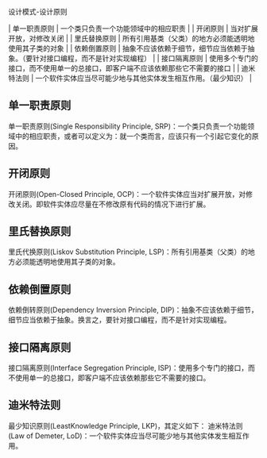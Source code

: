 
设计模式-设计原则


| 单一职责原则		| 一个类只负责一个功能领域中的相应职责                                                						|
| 开闭原则			| 当对扩展开放，对修改关闭                                                            							|
| 里氏替换原则		| 所有引用基类（父类）的地方必须能透明地使用其子类的对象                             				|
| 依赖倒置原则		| 抽象不应该依赖于细节，细节应当依赖于抽象。（要针对接口编程，而不是针对实现编程）      |
| 接口隔离原则		| 使用多个专门的接口，而不使用单一的总接口，即客户端不应该依赖那些它不需要的接口      	|
| 迪米特法则			| 一个软件实体应当尽可能少地与其他实体发生相互作用。（最少知识）                      			|


## 单一职责原则

单一职责原则(Single Responsibility Principle, SRP)：一个类只负责一个功能领域中的相应职责，或者可以定义为：就一个类而言，应该只有一个引起它变化的原因。



## 开闭原则

开闭原则(Open-Closed Principle, OCP)：一个软件实体应当对扩展开放，对修改关闭。即软件实体应尽量在不修改原有代码的情况下进行扩展。




## 里氏替换原则

里氏代换原则(Liskov Substitution Principle, LSP)：所有引用基类（父类）的地方必须能透明地使用其子类的对象。




## 依赖倒置原则

依赖倒转原则(Dependency Inversion  Principle, DIP)：抽象不应该依赖于细节，细节应当依赖于抽象。换言之，要针对接口编程，而不是针对实现编程。




## 接口隔离原则

接口隔离原则(Interface  Segregation Principle, ISP)：使用多个专门的接口，而不使用单一的总接口，即客户端不应该依赖那些它不需要的接口。



## 迪米特法则

最少知识原则(LeastKnowledge Principle, LKP)，其定义如下：
迪米特法则(Law of  Demeter, LoD)：一个软件实体应当尽可能少地与其他实体发生相互作用。

